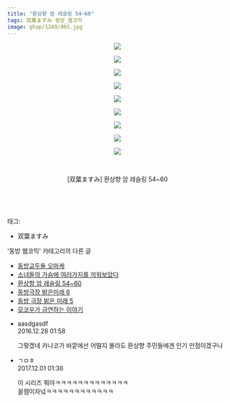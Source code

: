 ```yaml
---
title: "환상향 암 레슬링 54~60"
tags: 双葉ますみ 동방_웹코믹
image: ghap/1249/001.jpg
---
```

<div class="article">
<p style="text-align: center; clear: none; float: none;"><img src="{{ site.nasurl }}/ghap/1249/001.jpg"/></p>
<p style="text-align: center; clear: none; float: none;"><img src="{{ site.nasurl }}/ghap/1249/002.jpg"/></p>
<p style="text-align: center; clear: none; float: none;"><img src="{{ site.nasurl }}/ghap/1249/003.jpg"/></p>
<p style="text-align: center; clear: none; float: none;"><img src="{{ site.nasurl }}/ghap/1249/004.jpg"/></p>
<p style="text-align: center; clear: none; float: none;"><img src="{{ site.nasurl }}/ghap/1249/005.jpg"/></p>
<p style="text-align: center; clear: none; float: none;"><img src="{{ site.nasurl }}/ghap/1249/006.jpg"/></p>
<p style="text-align: center; clear: none; float: none;"><img src="{{ site.nasurl }}/ghap/1249/007.jpg"/></p>
<p style="text-align: center; clear: none; float: none;"><img src="{{ site.nasurl }}/ghap/1249/008.jpg"/></p>
<p style="text-align: center; clear: none; float: none;"><img src="{{ site.nasurl }}/ghap/1249/009.jpg"/></p>
<p style="text-align: center; clear: none; float: none;"><br/></p>
<p style="text-align: center; clear: none; float: none;">[双葉ますみ] 환상향 암 레슬링 54~60</p>
<p style="text-align: center; clear: none; float: none;"><br/></p>
<p><br/></p>
</div><div class="tagTrail">
<p>태그: </p>
<ul>
<li>双葉ますみ</li>
</ul>
</div><div class="another">
<p>'동방 웹코믹' 카테고리의 다른 글</p>
<ul>
<li><a href="/2016-07-31-ghap_1261">동방교두돌 오마케</a></li>
<li><a href="/2016-07-31-ghap_1258">소녀들의 가슴에 여러가지를 끼워보았다</a></li>
<li><a href="/2016-07-30-ghap_1249">환상향 암 레슬링 54~60</a></li>
<li><a href="/2016-07-30-ghap_1246">동방극장 밝은미래 6</a></li>
<li><a href="/2016-07-30-ghap_1233">동방 극장 밝은 미래 5</a></li>
<li><a href="/2016-07-29-ghap_1205">모코우가 금연하는 이야기</a></li>
</ul>
</div><div class="cb_module cb_fluid">
<div class="cb_wrt cb_profile">
<div class="comment">
<ul>
<li class="cb_thumb_off" id="comment14878439">
<div class="cb_comment_area">
<div class="cb_info_area">
<div class="cb_section">
<span class="cb_nick_name">aasdgasdf</span>
</div>
<div class="cb_section">
<span class="cb_date">2016.12.28 01:58 </span>
</div>
</div>
<div class="cb_dsc_comment">
<p class="cb_dsc">
											그렇겠네 카나코가 바깥에선 어떨지 몰라도 환상향 주민들에겐 인기 만점이겠구나
										</p>
</div>
</div></li>
<li class="cb_thumb_off" id="comment15141867">
<div class="cb_comment_area">
<div class="cb_info_area">
<div class="cb_section">
<span class="cb_nick_name">ㄱㅁㅎ</span>
</div>
<div class="cb_section">
<span class="cb_date">2017.12.01 01:36 </span>
</div>
</div>
<div class="cb_dsc_comment">
<p class="cb_dsc">
											이 시리즈 뭐야ㅋㅋㅋㅋㅋㅋㅋㅋㅋㅋㅋㅋㅋ<br/>
꿀잼이자넠ㅋㅋㅋㅋㅋㅋㅋㅋㅋㅋㅋㅋ
										</p>
</div>
</div></li>
</ul>
</div>
</div><!-- commentList close -->
</div>
